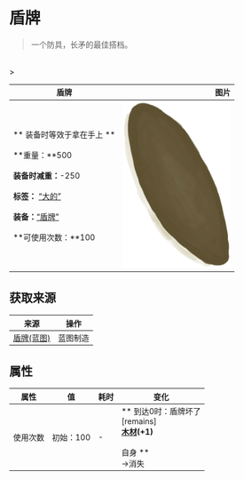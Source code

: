 # 盾牌  
> 一个防具，长矛的最佳搭档。  
<br>  
>   
  
  盾牌  |   图片   
 ----  |  ----:   
 ** 装备时等效于拿在手上 **<br><br>**重量：**500<br><br>**装备时减重：**-250<br><br>**标签：**	[“大的”](tag_Large.md)<br><br>**装备：**[“盾牌”](eTag_Shield.md)<br><br>**可使用次数：**100  |  <img decoding="async" src="Sprite/Shield.png" href="a.md" style="max-width:300px;max-height:300px;">   
  
## 获取来源  
来源  |  操作  
----  |  ----  
[盾牌(蓝图)](Bp_Shield.md)  |  蓝图制造  
## 属性   
属性  |  值  |  耗时  |  变化  
----  |  ----  |  ----  |  ----  
使用次数  |  初始：100  |  -  |  ** 到达0时：盾牌坏了 **<br>** [remains] **<br>[木材](Wood.md)(+1)<br><br>** 自身 **<br>→消失  


<script>document.title="盾牌 - 卡牌生存百科 Card Survival Wiki";</script>
